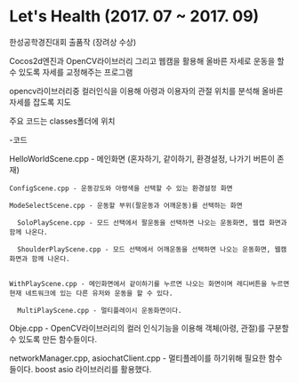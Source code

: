 # Let's Health  (2017. 07 ~ 2017. 09)


한성공학경진대회 출품작 (장려상 수상)

Cocos2d엔진과 OpenCV라이브러리 그리고 웹캠을 활용해 올바른 자세로 운동을 할 수 있도록 자세를 교정해주는 프로그램

opencv라이브러리중 컬러인식을 이용해 아령과 이용자의 관절 위치를 분석해 올바른 자세를 잡도록 지도

주요 코드는 classes폴더에 위치


-코드 

HelloWorldScene.cpp - 메인화면 (혼자하기, 같이하기, 환경설정, 나가기 버튼이 존재)
  
    ConfigScene.cpp - 운동강도와 아령색을 선택할 수 있는 환경설정 화면

    ModeSelectScene.cpp - 운동할 부위(팔운동과 어깨운동)를 선택하는 화면

      SoloPlayScene.cpp - 모드 선택에서 팔운동을 선택하면 나오는 운동화면, 웹캡 화면과 함께 나온다.

      ShoulderPlayScene.cpp - 모드 선택에서 어깨운동을 선택하면 나오는 운동화면, 웹캠 화면과 함께 나온다.

  
    WithPlayScene.cpp - 메인화면에서 같이하기를 누르면 나오는 화면이며 레디버튼을 누르면 현재 네트워크에 있는 다른 유저와 운동을 할 수 있다.

      MultiPlayScene.cpp - 멀티플레이시 운동화면이다.
    
    

Obje.cpp - OpenCV라이브러리의 컬러 인식기능을 이용해 객체(아령, 관절)를 구분할 수 있도록 만든 함수들이다.

networkManager.cpp, asiochatClient.cpp - 멀티플레이를 하기위해 필요한 함수들이다. boost asio 라이브러리를 활용했다.
